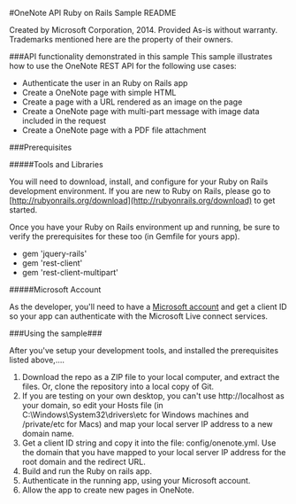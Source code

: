 #OneNote API Ruby on Rails Sample README

Created by Microsoft Corporation, 2014. Provided As-is without warranty. Trademarks mentioned here are the property of their owners.
 
###API functionality demonstrated in this sample
This sample illustrates how to use the OneNote REST API for the following use cases:
    
* Authenticate the user in an Ruby on Rails app
* Create a OneNote page with simple HTML 
* Create a page with a URL rendered as an image on the page
* Create a OneNote page with multi-part message with image data included in the request
* Create a OneNote page with a PDF file attachment
 

###Prerequisites

#####Tools and Libraries

You will need to download, install, and configure for your Ruby on Rails development environment. If you are new to Ruby on Rails, please go to [http://rubyonrails.org/download](http://rubyonrails.org/download) to get started.

Once you have your Ruby on Rails environment up and running, be sure to verify the prerequisites for these too (in Gemfile for yours app).
    
   * gem 'jquery-rails'
   * gem 'rest-client'	
   * gem 'rest-client-multipart'
    

#####Microsoft Account
    
As the developer, you'll need to have a [Microsoft account](http://msdn.microsoft.com/EN-US/library/office/dn575426.aspx) and get a client ID so your app can authenticate with the Microsoft Live connect services.
    

###Using the sample###

After you've setup your development tools, and installed the prerequisites listed above,....

   1. Download the repo as a ZIP file to your local computer, and extract the files. Or, clone the repository into a local copy of Git. 
   2. If you are testing on your own desktop, you can't use http://localhost as your domain, so edit your Hosts file (in C:\Windows\System32\drivers\etc for Windows machines and /private/etc for Macs) and map your local server IP address to a new domain name.
   3. Get a client ID string and copy it into the file: config/onenote.yml. Use the domain that you have mapped to your local server IP address for the root domain and the redirect URL.
   5. Build and run the Ruby on rails app.
   6. Authenticate in the running app, using your Microsoft account. 
   7. Allow the app to create new pages in OneNote. 
